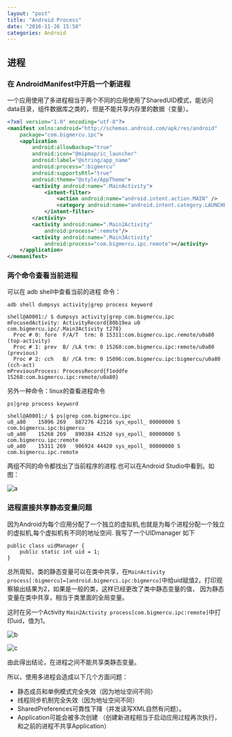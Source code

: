 ```yaml
---
layout: "post"
title: "Android Process"
date: "2016-11-26 15:58"
categories: Android
---
```


## 进程

### 在 AndroidManifest中开启一个新进程

一个应用使用了多进程相当于两个不同的应用使用了SharedUID模式，能访问data目录，组件数据库之类的，但是不能共享内存里的数据（变量）。

```xml
<?xml version="1.0" encoding="utf-8"?>
<manifest xmlns:android="http://schemas.android.com/apk/res/android"
    package="com.bigmercu.ipc">
    <application
        android:allowBackup="true"
        android:icon="@mipmap/ic_launcher"
        android:label="@string/app_name"
        android:process=":bigmercu"
        android:supportsRtl="true"
        android:theme="@style/AppTheme">
        <activity android:name=".MainActivity">
            <intent-filter>
                <action android:name="android.intent.action.MAIN" />
                <category android:name="android.intent.category.LAUNCHER" />
            </intent-filter>
        </activity>
        <activity android:name=".Main2Activity"
            android:process=":remote"/>
        <activity android:name=".Main3Activity"
            android:process="com.bigmercu.ipc.remote"></activity>
    </application>
</memanifest>
```

### 两个命令查看当前进程

可以在 adb shell中查看当前的进程 命令：

```
adb shell dumpsys activity|grep process keyword
```

```
shell@A0001:/ $ dumpsys activity|grep com.bigmercu.ipc
mFocusedActivity: ActivityRecord{80b19ea u0 com.bigmercu.ipc/.Main3Activity t278}
  Proc # 0: fore  F/A/T  trm: 0 15311:com.bigmercu.ipc.remote/u0a80 (top-activity)
  Proc # 1: prev  B/ /LA trm: 0 15268:com.bigmercu.ipc:remote/u0a80 (previous)
  Proc # 2: cch   B/ /CA trm: 0 15096:com.bigmercu.ipc:bigmercu/u0a80 (cch-act)
mPreviousProcess: ProcessRecord{f1eddfe 15268:com.bigmercu.ipc:remote/u0a80}
```

另外一种命令：linux的查看进程命令

```
ps|grep process keyword
```

```
shell@A0001:/ $ ps|grep com.bigmercu.ipc
u0_a80    15096 269   887276 42216 sys_epoll_ 00000000 S com.bigmercu.ipc:bigmercu
u0_a80    15268 269   890384 43520 sys_epoll_ 00000000 S com.bigmercu.ipc:remote
u0_a80    15311 269   906924 44420 sys_epoll_ 00000000 S com.bigmercu.ipc.remote
```

两组不同的命令都找出了当前程序的进程.也可以在Android Studio中看到。如图：

![a](http://bigmercu.top/2016/06/08/%E4%B8%89%E6%9E%AA%E5%B9%B2%E6%8E%89IPC%E6%9C%BA%E5%88%B6%E4%B9%8B%E4%B8%80/a.png)

### 进程直接共享静态变量问题

因为Android为每个应用分配了一个独立的虚拟机,也就是为每个进程分配一个独立的虚拟机,每个虚拟机有不同的地址空间.
我写了一个UIDmanager 如下

```
public class uidManager {
    public static int uid = 1;
}
```

总所周知，类的静态变量可以在类中共享，在`MainActivity  process[:bigmercu]=[android.bigmerci.ipc:bigmercu]`中给uid赋值2，打印观察输出结果为2，如果是一般的类，这样已经更改了类中静态变量的值，
因为静态变量在类中共享，相当于类里面的全局变量。

这时在另一个Activity `Main2Activity process[com.bigmercu.ipc:remote]`中打印uid，值为1。

![b](http://bigmercu.top/2016/06/08/%E4%B8%89%E6%9E%AA%E5%B9%B2%E6%8E%89IPC%E6%9C%BA%E5%88%B6%E4%B9%8B%E4%B8%80/b.png)

![c](http://bigmercu.top/2016/06/08/%E4%B8%89%E6%9E%AA%E5%B9%B2%E6%8E%89IPC%E6%9C%BA%E5%88%B6%E4%B9%8B%E4%B8%80/c.png)

由此得出结论，在进程之间不能共享类静态变量。

所以，使用多进程会造成以下几个方面问题：

* 静态成员和单例模式完全失效（因为地址空间不同）
* 线程同步机制完全失效（因为地址空间不同）
* SharedPreferences可靠性下降（并发读写XML自然有问题）。
* Application可能会被多次创建 （创建新进程相当于启动应用过程再次执行，和之前的进程不共享Application）
